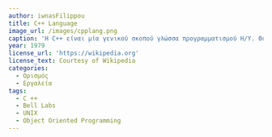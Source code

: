 ```yaml
---
author: iwnasFilippou
title: C++ Language
image_url: /images/cpplang.png
caption: 'Η C++ είναι μία γενικού σκοπού γλώσσα προγραμματισμού Η/Υ. Θεωρείται μέσου επιπέδου γλώσσα, καθώς περιλαμβάνει έναν συνδυασμό χαρακτηριστικών από γλώσσες υψηλού και χαμηλού επιπέδου. Είναι μια μεταγλωττιζόμενη γλώσσα πολλαπλών παραδειγμάτων, με τύπους. Υποστηρίζει δομημένο, αντικειμενοστρεφή και γενικό προγραμματισμό.Η γλώσσα αναπτύχθηκε από τον Μπιάρνε Στρούστρουπ το 1979 στα εργαστήρια Bell της AT&T, ως βελτίωση της ήδη υπάρχουσας γλώσσας προγραμματισμού C. Ουσιαστικά ήταν η γλώσσα C εφοδιασμένη με κλάσεις όπως αυτές της Simula και γι αυτό αρχικά ονομάστηκε C with Classes. Ο Rick Mascitti πρότεινε το όνομα «C++» στα μέσα του 1983 και έκτοτε επικράτησε. Οι βελτιώσεις ξεκίνησαν με την προσθήκη κλάσεων, και ακολούθησαν, μεταξύ άλλων, εικονικές συναρτήσεις, υπερφόρτωση τελεστών, πολλαπλή κληρονομικότητα, πρότυπα κ.α.'
year: 1979
license_url: 'https://wikipedia.org' 
license_text: Courtesy of Wikipedia 
categories:
  - Ορισμός 
  - Εργαλεία 
tags:
  - C ++
  - Bell Labs
  - UNIX 
  - Object Oriented Programming
---
```


